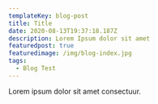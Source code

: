 ```yaml
---
templateKey: blog-post
title: Title
date: 2020-08-13T19:37:18.187Z
description: Lorem Ipsum dolor sit amet
featuredpost: true
featuredimage: /img/blog-index.jpg
tags:
  - Blog Test
---
```

Lorem ipsum dolor sit amet consectuur.